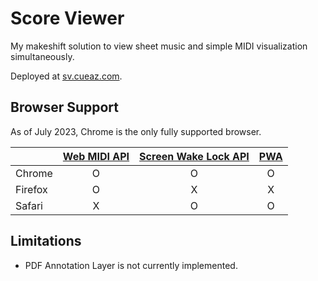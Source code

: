 # Score Viewer

My makeshift solution to view sheet music and simple MIDI visualization simultaneously.

Deployed at [sv.cueaz.com](https://sv.cueaz.com).

## Browser Support

As of July 2023, Chrome is the only fully supported browser.

|         | [Web MIDI API](https://developer.mozilla.org/en-US/docs/Web/API/Web_MIDI_API) | [Screen Wake Lock API](https://developer.mozilla.org/en-US/docs/Web/API/Screen_Wake_Lock_API) | [PWA](https://developer.mozilla.org/en-US/docs/Web/Progressive_web_apps) |
| ------- | :---------------------------------------------------------------------------: | :-------------------------------------------------------------------------------------------: | :----------------------------------------------------------------------: |
| Chrome  |                                       O                                       |                                               O                                               |                                    O                                     |
| Firefox |                                       O                                       |                                               X                                               |                                    X                                     |
| Safari  |                                       X                                       |                                               O                                               |                                    O                                     |

## Limitations

- PDF Annotation Layer is not currently implemented.
